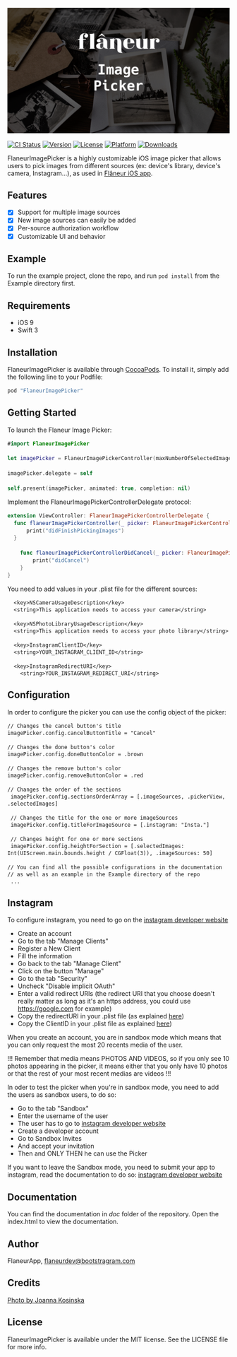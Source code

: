 ![FlaneurImagePicker logo](Image.png)

[![CI Status](http://img.shields.io/travis/FlaneurApp/FlaneurImagePicker.svg?style=flat)](https://travis-ci.org/FlaneurApp/FlaneurImagePicker)
[![Version](https://img.shields.io/cocoapods/v/FlaneurImagePicker.svg?style=flat)](http://cocoapods.org/pods/FlaneurImagePicker)
[![License](https://img.shields.io/cocoapods/l/FlaneurImagePicker.svg?style=flat)](http://cocoapods.org/pods/FlaneurImagePicker)
[![Platform](https://img.shields.io/cocoapods/p/FlaneurImagePicker.svg?style=flat)](http://cocoapods.org/pods/FlaneurImagePicker)
[![Downloads](https://img.shields.io/cocoapods/at/FlaneurImagePicker.svg?style=flat)](http://cocoapods.org/pods/FlaneurImagePicker)

FlaneurImagePicker is a highly customizable iOS image picker that allows users to pick images from different sources (ex: device's library, device's camera, Instagram...), as used in [Flâneur iOS app][flaneur-app-store].

## Features

* [x] Support for multiple image sources
* [x] New image sources can easily be added
* [x] Per-source authorization workflow
* [x] Customizable UI and behavior

## Example

To run the example project, clone the repo, and run `pod install` from the Example directory first.

## Requirements

* iOS 9
* Swift 3

## Installation

FlaneurImagePicker is available through [CocoaPods](http://cocoapods.org). To install
it, simply add the following line to your Podfile:

```ruby
pod "FlaneurImagePicker"
```

## Getting Started

To launch the Flaneur Image Picker:

```swift
#import FlaneurImagePicker

let imagePicker = FlaneurImagePickerController(maxNumberOfSelectedImages: 10, userInfo: nil, sourcesDelegate: [], selectedImages: [])

imagePicker.delegate = self

self.present(imagePicker, animated: true, completion: nil)
```

Implement the FlaneurImagePickerControllerDelegate protocol:

```swift
extension ViewController: FlaneurImagePickerControllerDelegate {
  func flaneurImagePickerController(_ picker: FlaneurImagePickerController, didFinishPickingImages images: [FlaneurImageDescription], userInfo: Any?) {
      print("didFinishPickingImages")
  }

    func flaneurImagePickerControllerDidCancel(_ picker: FlaneurImagePickerController) {
        print("didCancel")
    }
}
```

<a name="plist_section"></a>
You need to add values in your .plist file for the different sources:

```
  <key>NSCameraUsageDescription</key>
  <string>This application needs to access your camera</string>

  <key>NSPhotoLibraryUsageDescription</key>
  <string>This application needs to access your photo library</string>

  <key>InstagramClientID</key>
  <string>YOUR_INSTAGRAM_CLIENT_ID</string>

  <key>InstagramRedirectURI</key>
	<string>YOUR_INSTAGRAM_REDIRECT_URI</string>
```

## Configuration

In order to configure the picker you can use the config object of the picker:

```
// Changes the cancel button's title
imagePicker.config.cancelButtonTitle = "Cancel"

// Changes the done button's color
imagePicker.config.doneButtonColor = .brown

// Changes the remove button's color
imagePicker.config.removeButtonColor = .red

// Changes the order of the sections
 imagePicker.config.sectionsOrderArray = [.imageSources, .pickerView, .selectedImages]

 // Changes the title for the one or more imageSources
 imagePicker.config.titleForImageSource = [.instagram: "Insta."]

 // Changes height for one or more sections
 imagePicker.config.heightForSection = [.selectedImages: Int(UIScreen.main.bounds.height / CGFloat(3)), .imageSources: 50]

// You can find all the possible configurations in the documentation
// as well as an example in the Example directory of the repo
 ...
```
## Instagram

To configure instagram, you need to go on the [instagram developer website](https://www.instagram.com/developer/)

- Create an account
- Go to the tab "Manage Clients"
- Register a New Client
- Fill the information
- Go back to the tab "Manage Client"
- Click on the button "Manage"
- Go to the tab "Security"
- Uncheck "Disable implicit OAuth"
- Enter a valid redirect URIs (the redirect URI that you choose doesn't really matter as long as it's an https address, you could use https://google.com for example)
- Copy the redirectURI in your .plist file (as explained [here](#plist_section))
- Copy the ClientID in your .plist file as explained [here](#plist_section))

When you create an account, you are in sandbox mode which means that you can only request the most 20 recents media of the user.

!!! Remember that media means PHOTOS AND VIDEOS, so if you only see 10 photos appearing in the picker, it means either that you only have 10 photos or that the rest of your most recent medias are videos !!!

In oder to test the picker when you're in sandbox mode, you need to add the users as sandbox users, to do so:

- Go to the tab "Sandbox"
- Enter the username of the user
- The user has to go to [instagram developer website](https://www.instagram.com/developer/)
- Create a developer account
- Go to Sandbox Invites
- And accept your invitation
- Then and ONLY THEN he can use the Picker

If you want to leave the Sandbox mode, you need to submit your app to instagram, read the documentation to do so: [instagram developer website](https://www.instagram.com/developer/)

## Documentation

You can find the documentation in *doc* folder of the repository.
Open the index.html to view the documentation.

## Author

FlaneurApp, flaneurdev@bootstragram.com

## Credits

[Photo by Joanna Kosinska](https://unsplash.com/photos/spAkZnUleVw)

## License

FlaneurImagePicker is available under the MIT license. See the LICENSE file for more info.

[flaneur-app-store]: https://itunes.apple.com/app/apple-store/id1076641994?pt=118094338&ct=FlaneurImagePickerGithub&mt=8

